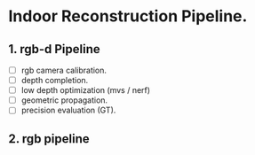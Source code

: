 # Indoor Reconstruction Pipeline.

## 1. rgb-d Pipeline
- [ ] rgb camera calibration.
- [ ] depth completion.
- [ ] low depth optimization (mvs / nerf)
- [ ] geometric propagation.
- [ ] precision evaluation (GT).

## 2. rgb pipeline